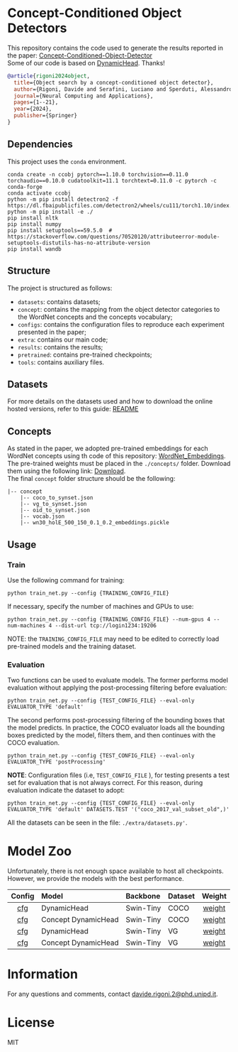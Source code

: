 # Concept-Conditioned Object Detectors
This repository contains the code used to generate the results reported in the paper: [Concept-Conditioned-Object-Detector](https://link.springer.com/article/10.1007/s00521-024-09914-5) \
Some of our code is based on [DynamicHead](https://github.com/microsoft/DynamicHead). Thanks!

<!---
### Citation
-->

```BibTeX
@article{rigoni2024object,
  title={Object search by a concept-conditioned object detector},
  author={Rigoni, Davide and Serafini, Luciano and Sperduti, Alessandro},
  journal={Neural Computing and Applications},
  pages={1--21},
  year={2024},
  publisher={Springer}
}
```


## Dependencies
This project uses the `conda` environment.
```
conda create -n ccobj pytorch==1.10.0 torchvision==0.11.0 torchaudio==0.10.0 cudatoolkit=11.1 torchtext=0.11.0 -c pytorch -c conda-forge
conda activate ccobj
python -m pip install detectron2 -f https://dl.fbaipublicfiles.com/detectron2/wheels/cu111/torch1.10/index.html
python -m pip install -e ./
pip install nltk
pip install numpy
pip install setuptools==59.5.0  # https://stackoverflow.com/questions/70520120/attributeerror-module-setuptools-distutils-has-no-attribute-version
pip install wandb
```

<!---
In the `root` folder you can find the `.yml` file for the configuration of the `conda` environment and also the `.txt` files for the `pip` environment. 
```
conda create -f env.yml
conda activate ccobj
python -m pip install -e DynamicHead
pip install -r env.txt
```
-->

## Structure
The project is structured as follows: 
* `datasets`: contains datasets;
* `concept`: contains the mapping from the object detector categories to the WordNet concepts and the concepts vocabulary;
* `configs`: contains the configuration files to reproduce each experiment presented in the paper;
* `extra`: contains our main code;
* `results`: contains the results;
* `pretrained`: contains pre-trained checkpoints;
* `tools`: contains auxiliary files.


## Datasets
For more details on the datasets used and how to download the online hosted versions, refer to this guide: [README](./datasets/README.md)

## Concepts
As stated in the paper, we adopted pre-trained embeddings for each WordNet concepts using th code of this repository: [WordNet_Embeddings](https://github.com/drigoni/WordNet_Embeddings). \
The pre-trained weights must be placed in the `./concepts/` folder. Download them using the following link: [Download](https://drive.google.com/file/d/1e1R17scyKB_5uc6Op_td8oOOUo4fVIAN/view?usp=sharing). \
The final `concept` folder structure should be the following:
```
|-- concept
    |-- coco_to_synset.json
    |-- vg_to_synset.json
    |-- oid_to_synset.json
    |-- vocab.json
    |-- wn30_holE_500_150_0.1_0.2_embeddings.pickle
```

## Usage
### Train
Use the following command for training:
```
python train_net.py --config {TRAINING_CONFIG_FILE} 
```

If necessary, specify the number of machines and GPUs to use:
```
python train_net.py --config {TRAINING_CONFIG_FILE} --num-gpus 4 --num-machines 4 --dist-url tcp://login1234:19206 
```

NOTE: the `TRAINING_CONFIG_FILE` may need to be edited to correctly load pre-trained models and the training dataset.  


### Evaluation
Two functions can be used to evaluate models.
The former performs model evaluation without applying the post-processing filtering before evaluation:
```
python train_net.py --config {TEST_CONFIG_FILE} --eval-only EVALUATOR_TYPE 'default'
```
The second performs post-processing filtering of the bounding boxes that the model predicts. 
In practice, the COCO evaluator loads all the bounding boxes predicted by the model, filters them, and then continues with the COCO evaluation.
```
python train_net.py --config {TEST_CONFIG_FILE} --eval-only EVALUATOR_TYPE 'postProcessing'
```
**NOTE**: Configuration files (i.e, `TEST_CONFIG_FILE` ), for testing presents a test set for evaluation that is not always correct. For this reason, during evaluation indicate the dataset to adopt:
```
python train_net.py --config {TEST_CONFIG_FILE} --eval-only EVALUATOR_TYPE 'default' DATASETS.TEST '("coco_2017_val_subset_old",)'
```
All the datasets can be seen in the file: `./extra/datasets.py'`.

# Model Zoo
Unfortunately, there is not enough space available to host all checkpoints.
However, we provide the models with the best performance.

<!---
| Config | Model | Backbone | Dataset | Weight |    
|:------:|:------|:---------|:--------|:------:|                              
|[cfg](TODO)    |RetinaNet              |ResNet-50      |COCO   |[weight](TODO)  |    
|[cfg](TODO)    |RetinaNet              |ResNet-101     |COCO   |[weight](TODO)  |    
|[cfg](TODO)    |DynamicHead            |ResNet-50      |COCO   |[weight](TODO)  |    
|[cfg](TODO)    |DynamicHead            |ResNet-101     |COCO   |[weight](TODO)  |
|[cfg](TODO)    |DynamicHead            |Swin-Tiny      |COCO   |[weight](TODO)  |
|[cfg](TODO)    |Concept RetinaNet      |ResNet-50      |COCO   |[weight](TODO)  |    
|[cfg](TODO)    |Concept RetinaNet      |ResNet-101     |COCO   |[weight](TODO)  |    
|[cfg](TODO)    |Concept DynamicHead    |ResNet-50      |COCO   |[weight](TODO)  |    
|[cfg](TODO)    |Concept DynamicHead    |ResNet-101     |COCO   |[weight](TODO)  |
|[cfg](TODO)    |Concept DynamicHead    |Swin-Tiny      |COCO   |[weight](TODO)  |
|[cfg](TODO)    |RetinaNet              |ResNet-50      |VG     |[weight](TODO)  |    
|[cfg](TODO)    |RetinaNet              |ResNet-101     |VG     |[weight](TODO)  |    
|[cfg](TODO)    |DynamicHead            |ResNet-50      |VG     |[weight](TODO)  |    
|[cfg](TODO)    |DynamicHead            |ResNet-101     |VG     |[weight](TODO)  |
|[cfg](TODO)    |DynamicHead            |Swin-Tiny      |VG     |[weight](TODO)  |
|[cfg](TODO)    |Concept RetinaNet      |ResNet-50      |VG     |[weight](TODO)  |    
|[cfg](TODO)    |Concept RetinaNet      |ResNet-101     |VG     |[weight](TODO)  |    
|[cfg](TODO)    |Concept DynamicHead    |ResNet-50      |VG     |[weight](TODO)  |    
|[cfg](TODO)    |Concept DynamicHead    |ResNet-101     |VG     |[weight](TODO)  |
|[cfg](TODO)    |Concept DynamicHead    |Swin-Tiny      |VG     |[weight](TODO)  |
-->

| Config | Model | Backbone | Dataset | Weight |    
|:------:|:------|:---------|:--------|:------:|  
|[cfg](configs/COCO/dh/swint/dh_swint_fpn_COCO_test.yaml)    |DynamicHead            |Swin-Tiny      |COCO   |[weight](https://drive.google.com/file/d/1C64XjmEd8wNsR2A8FUrCNJvfUYgWrcTT/view?usp=share_link)  |                            
|[cfg](configs/COCO/dh/swint/dh_swint_fpn_COCO_concepts_test_cat.yaml)    |Concept DynamicHead    |Swin-Tiny      |COCO   |[weight](https://drive.google.com/file/d/1eqexg8V2cnurqIbrh38WWBxw0t6Gj3gh/view?usp=sharing)  |
|[cfg](configs/VG/dh/swint/dh_swint_fpn_VG_test.yaml)    |DynamicHead            |Swin-Tiny      |VG     |[weight](https://drive.google.com/file/d/1r2uNPyVADGeIOUhggVqzeuVs34J_AdgB/view?usp=sharing)  |
|[cfg](configs/VG/dh/swint/dh_swint_fpn_VG_concepts_test_cat.yaml)    |Concept DynamicHead    |Swin-Tiny      |VG     |[weight](https://drive.google.com/file/d/1jpPuB6GwWYp-In2Fwhr0piNerfFmnj34/view?usp=sharing)  |


# Information
For any questions and comments, contact [davide.rigoni.2@phd.unipd.it](davide.rigoni.2@phd.unipd.it).

# License
MIT
